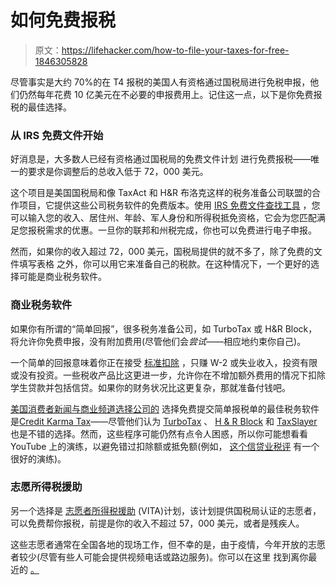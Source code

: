 # 如何免费报税

> 原文：<https://lifehacker.com/how-to-file-your-taxes-for-free-1846305828>

尽管事实是大约 70%的在 T4 报税的美国人有资格通过国税局进行免税申报，他们仍然每年花费 10 亿美元在不必要的申报费用上。记住这一点，以下是你免费报税的最佳选择。



### 从 IRS 免费文件开始

好消息是，大多数人已经有资格通过国税局的免费文件计划 进行免费报税——唯一的要求是你调整后的总收入低于 72，000 美元。

这个项目是美国国税局和像 TaxAct 和 H&R 布洛克这样的税务准备公司联盟的合作项目，它提供这些公司税务软件的免费版本。使用 [IRS 免费文件查找工具](https://apps.irs.gov/app/freeFile/filing-status) ，您可以输入您的收入、居住州、年龄、军人身份和所得税抵免资格，它会为您匹配满足您报税需求的优惠。一旦你的联邦和州税完成，你也可以免费进行电子申报。

然而，如果你的收入超过 72，000 美元，国税局提供的就不多了，除了免费的文件填写表格 之外，你可以用它来准备自己的税款。在这种情况下，一个更好的选择可能是商业税务软件。

### **商业税务软件**

如果你有所谓的“简单回报”，很多税务准备公司，如 TurboTax 或 H&R Block，将允许你免费申报，没有附加费用(尽管他们会*尝试*——相应地约束你自己)。

一个简单的回报意味着你正在接受 [标准扣除](https://www.investopedia.com/terms/s/standarddeduction.asp) ，只赚 W-2 或失业收入，投资有限或没有投资。一些税收产品比这更进一步，允许你在不增加额外费用的情况下扣除学生贷款并包括信贷。如果你的财务状况比这更复杂，那就准备付钱吧。

[美国消费者新闻与商业频道选择公司的](https://www.cnbc.com/select/simple-tax-returns/) 选择免费提交简单报税单的最佳税务软件是[Credit Karma Tax](https://www.creditkarma.com/tax)——尽管他们认为 [TurboTax](https://www.kqzyfj.com/click-100236640-14404156?sid=textlink_TurboTax_tax) 、 [H & R Block](https://oc.brcclx.com/t/?lid=26675975&cr=26186&last_updated=1575340827) 和 [TaxSlayer](https://www.jdoqocy.com/click-100236640-14398781?sid=textlink_TaxSlayer_tax) 也是不错的选择。然而，这些程序可能仍然有点令人困惑，所以你可能想看看 YouTube 上的演练，以避免错过扣除额或抵免额(例如， [这个信贷业税评](https://www.youtube.com/watch?v=A_Xp3Y_1ZiQ) 有一个很好的演练)。

### **志愿所得税援助**

另一个选择是 [志愿者所得税援助](https://www.irs.gov/individuals/free-tax-return-preparation-for-qualifying-taxpayers) (VITA)计划，该计划提供国税局认证的志愿者，可以免费帮你报税，前提是你的收入不超过 57，000 美元，或者是残疾人。

这些志愿者通常在全国各地的现场工作，但不幸的是，由于疫情，今年开放的志愿者较少(尽管有些人可能会提供视频电话或路边服务)。你可以在这里 找到离你最近的 [。](https://irs.treasury.gov/freetaxprep/)